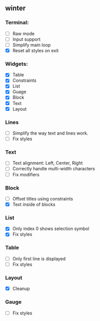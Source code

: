 ## winter

### Terminal:
- [ ] Raw mode
- [ ] Input support
- [ ] Simplify main loop
- [x] Reset all styles on exit

### Widgets:
- [x] Table
- [x] Constraints
- [x] List
- [x] Guage
- [x] Block
- [x] Text
- [x] Layout

### Lines
- [ ] Simplify the way text and lines work.
- [ ] Fix styles

### Text
- [ ] Text alignment: Left, Center, Right
- [ ] Correctly handle multi-width characters
- [ ] Fix modifiers

### Block
- [ ] Offset titles using constraints
- [x] Text inside of blocks

### List
- [x] Only index 0 shows selection symbol
- [x] Fix styles

### Table
- [ ] Only first line is displayed
- [ ] Fix styles

### Layout
- [x] Cleanup

### Gauge
- [ ] Fix styles

